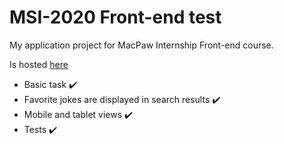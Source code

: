 # MSI-2020 Front-end test

My application project for MacPaw Internship Front-end course.

Is hosted [here](https://holdmytea.github.io/MSI-2020-Front-end-test/index.html)

+ Basic task :heavy_check_mark:
+ Favorite jokes are displayed in search results :heavy_check_mark:
+ Mobile and tablet views :heavy_check_mark:
+ Tests :heavy_check_mark:
